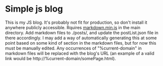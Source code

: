 # Simple js blog
This is my JS blog.
It's probably not fit for production, so don't install it anywhere publicly accessible.
Rquires [markdown.min.js](https://github.com/evilstreak/markdown-js) in the main directory. Add markdown files to ./posts/, and update the postList.json file in there accordingly.
I may add a way of automatically generating this at some point based on some kind of section in the markdown files, but for now this must be manually edited.
Any occurrences of "%current-domain" in markdown files will be replaced with the blog's URL (an example of a valid link would be http://%current-domain/somePage.html).
